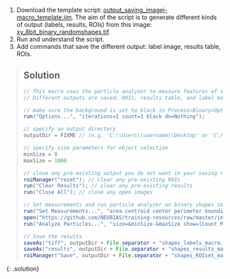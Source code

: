 1. Download the template script: [output_saving_imagej-macro_template.ijm](https://github.com/NEUBIAS/training-resources/tree/master/_includes/output_saving/activities/output_saving_imagej-macro_template.ijm). The aim of the script is to generate different kinds of output (labels, results, ROIs) from this image: [xy_8bit_binary_randomshapes.tif](https://github.com/NEUBIAS/training-resources/raw/master/image_data/xy_8bit_binary_randomshapes.tif).
2. Run and understand the script.
2. Add commands that save the different output: label image, results table, ROIs.

> ## Solution
> ```java
>// This macro uses the particle analyzer to measure features of shapes.
>// Different outputs are saved: ROIs, results table, and label mask.
>
>// make sure the background is set to black in Process>Binary>Options
>run("Options...", "iterations=1 count=1 black do=Nothing");
>
>// specify an output directory
>outputDir = FIXME // (e.g. 'C:\\Users\\username\\Desktop' or 'C:/Users/username/Desktop' on Windows, or '/Users/username/Desktop/' on MacOS)
>
>// specify size parameters for object selection
>minSize = 0
>maxSize = 1000
>
>// close any pre-existing output you do not want in your saving results
>roiManager("reset"); // clear any pre-existing ROIs
>run("Clear Results"); // clear any pre-existing results
>run("Close All"); // close any open images
>
>// Set measurements and run particle analyzer on binary shapes image
>run("Set Measurements...", "area centroid center perimeter bounding redirect=None decimal=3") // set desired measurements
>open("https://github.com/NEUBIAS/training-resources/raw/master/image_data/xy_8bit_binary_randomshapes.tif"); // open binary image with random shapes
>run("Analyze Particles...", "size=&minSize-&maxSize show=[Count Masks] display add") // run the particle analyzer>run("glasbey")
>
>// Save the results
>saveAs("tiff", outputDir + File.separator + "shapes_labels_macro.tiff"); // save label mask to output directory
>saveAs("results", outputDir + File.separator + "shapes_results_macro.txt"); // save results file to output directory
>roiManager("Save", outputDir + File.separator + "shapes_ROIset_macro.zip"); // save rois to output directory
> ```
{: .solution}
